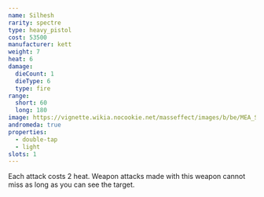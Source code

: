 ```yaml
---
name: Silhesh
rarity: spectre
type: heavy_pistol
cost: 53500
manufacturer: kett
weight: 7
heat: 6
damage:
  dieCount: 1
  dieType: 6
  type: fire
range:
  short: 60
  long: 180
image: https://vignette.wikia.nocookie.net/masseffect/images/b/be/MEA_Silhesh_MP.png/revision/latest?cb=20180530061830
andromeda: true
properties:
  - double-tap
  - light
slots: 1
---
```

Each attack costs 2 heat. Weapon attacks made with this weapon cannot miss as long as you can see 
the target.